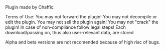 Plugin made by Chaffic.

Terms of Use:
  You may not forward the plugin!
  You may not decompile or edit the plugin.
  You may not sell the plugin again!
  You may not "crack" the plugin!
  In case of non-compliance follow legal steps! Each download/passing on, thus also user-relevant data, are stored
  
Alpha and beta versions are not recomended because of high risc of bugs.
